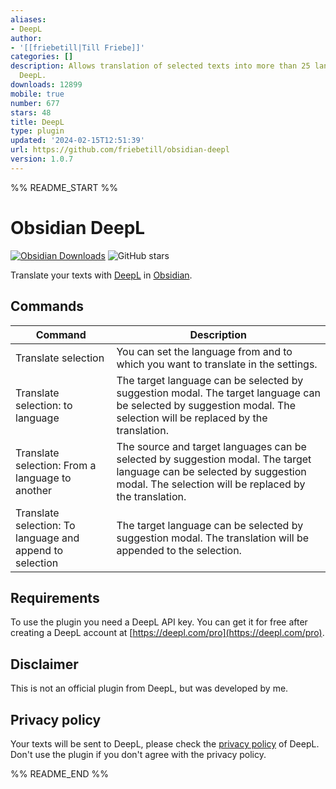 ```yaml
---
aliases:
- DeepL
author:
- '[[friebetill|Till Friebe]]'
categories: []
description: Allows translation of selected texts into more than 25 languages with
  DeepL.
downloads: 12899
mobile: true
number: 677
stars: 48
title: DeepL
type: plugin
updated: '2024-02-15T12:51:39'
url: https://github.com/friebetill/obsidian-deepl
version: 1.0.7
---
```


%% README_START %%

# Obsidian DeepL

[![Obsidian Downloads](https://img.shields.io/badge/dynamic/json?color=7e6ad6&labelColor=34208c&label=Obsidian%20Downloads&query=$['deepl'].downloads&url=https://raw.githubusercontent.com/obsidianmd/obsidian-releases/master/community-plugin-stats.json&)](obsidian://show-plugin?id=deepl)
![GitHub stars](https://img.shields.io/github/stars/friebetill/obsidian-deepl?style=flat)

Translate your texts with [DeepL](https://www.deepl.com/) in [Obsidian](https://obsidian.md/).

## Commands

| Command                                                  | Description                                                                                                                                                                      |
| -------------------------------------------------------- | -------------------------------------------------------------------------------------------------------------------------------------------------------------------------------- |
| Translate selection                                      | You can set the language from and to which you want to translate in the settings.                                                                                                |
| Translate selection: to language                         | The target language can be selected by suggestion modal. The target language can be selected by suggestion modal. The selection will be replaced by the translation.             |
| Translate selection: From a language to another          | The source and target languages can be selected by suggestion modal. The target language can be selected by suggestion modal. The selection will be replaced by the translation. |
| Translate selection: To language and append to selection | The target language can be selected by suggestion modal. The translation will be appended to the selection.                                                                      |

## Requirements

To use the plugin you need a DeepL API key. You can get it for free after creating a DeepL account at [https://deepl.com/pro](https://deepl.com/pro).

## Disclaimer

This is not an official plugin from DeepL, but was developed by me.

## Privacy policy

Your texts will be sent to DeepL, please check the [privacy policy](https://www.deepl.com/en/privacy/) of DeepL. Don't use the plugin if you don't agree with the privacy policy.


%% README_END %%